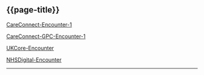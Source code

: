 ## {{page-title}}

<i class="fa fa-link"></i> [CareConnect-Encounter-1](https://fhir.hl7.org.uk/STU3/StructureDefinition/CareConnect-Encounter-1)

<i class="fa fa-link"></i> [CareConnect-GPC-Encounter-1](https://fhir.nhs.uk/STU3/StructureDefinition/CareConnect-GPC-Encounter-1)

<i class="fa fa-link"></i> [UKCore-Encounter](https://simplifier.net/guide/UKCoreImplementationGuide0.5.0-STU1/Home/ProfilesandExtensions/ProfileUKCore-Encounter)

<i class="fa fa-link"></i> [NHSDigital-Encounter](https://simplifier.net/resolve?target=simplifier&scope=uk.nhsdigital.r4&canonical=https://fhir.nhs.uk/StructureDefinition/NHSDigital-Encounter)

---